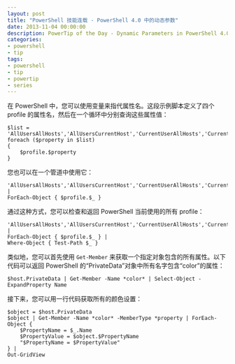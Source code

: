 ```yaml
---
layout: post
title: "PowerShell 技能连载 - PowerShell 4.0 中的动态参数"
date: 2013-11-04 00:00:00
description: PowerTip of the Day - Dynamic Parameters in PowerShell 4.0
categories:
- powershell
- tip
tags:
- powershell
- tip
- powertip
- series
---
```

在 PowerShell 中，您可以使用变量来指代属性名。这段示例脚本定义了四个 profile 的属性名，然后在一个循环中分别查询这些属性值：

	$list = 'AllUsersAllHosts','AllUsersCurrentHost','CurrentUserAllHosts','CurrentUserCurrentHost'
	foreach ($property in $list)
	{
		$profile.$property
	}

您也可以在一个管道中使用它：

	'AllUsersAllHosts','AllUsersCurrentHost','CurrentUserAllHosts','CurrentUserCurrentHost' |
	ForEach-Object { $profile.$_ } 

通过这种方式，您可以检查和返回 PowerShell 当前使用的所有 profile：

	'AllUsersAllHosts','AllUsersCurrentHost','CurrentUserAllHosts','CurrentUserCurrentHost' |
	ForEach-Object { $profile.$_ } |
	Where-Object { Test-Path $_ } 

类似地，您可以首先使用 `Get-Member` 来获取一个指定对象包含的所有属性。以下代码可以返回 PowerShell 的“PrivateData”对象中所有名字包含“color”的属性：

	$host.PrivateData | Get-Member -Name *color* | Select-Object -ExpandProperty Name 

接下来，您可以用一行代码获取所有的颜色设置：

	$object = $host.PrivateData
	$object | Get-Member -Name *color* -MemberType *property | ForEach-Object {
		$PropertyName = $_.Name
		$PropertyValue = $object.$PropertyName
		"$PropertyName = $PropertyValue"
	} |
	Out-GridView
  
<!--本文国际来源：[Dynamic Parameters in PowerShell 4.0](http://community.idera.com/powershell/powertips/b/tips/posts/dynamic-parameters-in-powershell-4-0)-->
